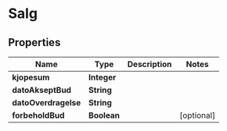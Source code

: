 

# Salg


## Properties

| Name | Type | Description | Notes |
|------------ | ------------- | ------------- | -------------|
|**kjopesum** | **Integer** |  |  |
|**datoAkseptBud** | **String** |  |  |
|**datoOverdragelse** | **String** |  |  |
|**forbeholdBud** | **Boolean** |  |  [optional] |



